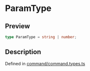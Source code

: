 
      
# ParamType

<div class="api-docs__section" data-reactroot="">

## Preview

</div><div class="api-docs__preview type single" data-reactroot="">

```ts
type ParamType = string | number;
```

</div><div class="api-docs__section" data-reactroot="">

## Description

</div><div class="api-docs__description" data-reactroot=""><span class="api-docs__do-not-parse">



</span></div><div class="api-docs__definition" data-reactroot="">

Defined in [command/command.types.ts](https://github.com/BetterTyped/hyper-fetch/blob/089b54eb/packages/core/src/command/command.types.ts#L184)

</div>